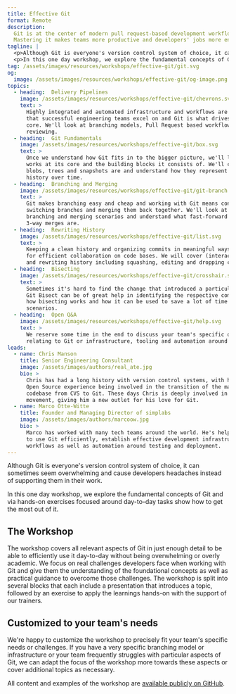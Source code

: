 ```yaml
---
title: Effective Git
format: Remote
description:
  Git is at the center of modern pull request-based development workflows.
  Mastering it makes teams more productive and developers' jobs more enjoyable.
tagline: |
  <p>Although Git is everyone's version control system of choice, it can sometimes seem overwhelming and cause developers headaches instead of supporting them in their work.</p>
  <p>In this one day workshop, we explore the fundamental concepts of Git and via hands-on exercises focused around day-to-day tasks show how to get the most out of it.</p>
tag: /assets/images/resources/workshops/effective-git/git.svg
og:
  image: /assets/images/resources/workshops/effective-git/og-image.png
topics:
  - heading:  Delivery Pipelines
    image: /assets/images/resources/workshops/effective-git/chevrons.svg
    text: >
      Highly integrated and automated infrastructure and workflows are the foundation
      that successful engineering teams excel on and Git is what drives them at their
      core. We'll look at branching models, Pull Request based workflows, and
      reviewing.
  - heading:  Git Fundamentals
    image: /assets/images/resources/workshops/effective-git/box.svg
    text: >
      Once we understand how Git fits in to the bigger picture, we'll look into how it
      works at its core and the building blocks it consists of. We'll cover what
      blobs, trees and snapshots are and understand how they represent a repo's
      history over time.
  - heading:  Branching and Merging
    image: /assets/images/resources/workshops/effective-git/git-branch.svg
    text: >
      Git makes branching easy and cheap and working with Git means constantly
      switching branches and merging them back together. We'll look at common
      branching and merging scenarios and understand what fast-forward merges and
      3-way merges are.
  - heading:  Rewriting History
    image: /assets/images/resources/workshops/effective-git/list.svg
    text: >
      Keeping a clean history and organizing commits in meaningful ways is essential
      for efficient collaboration on code bases. We will cover (interactive) rebasing
      and rewriting history including squashing, editing and dropping commits.
  - heading:  Bisecting
    image: /assets/images/resources/workshops/effective-git/crosshair.svg
    text: >
      Sometimes it's hard to find the change that introduced a particular defect and
      Git Bisect can be of great help in identifying the respective commit. We look at
      how bisecting works and how it can be used to save a lot of time in common
      scenarios.
  - heading:  Open Q&A
    image: /assets/images/resources/workshops/effective-git/help.svg
    text: >
      We reserve some time in the end to discuss your team's specific questions
      relating to Git or infrastructure, tooling and automation around it.
leads:
  - name: Chris Manson
    title: Senior Engineering Consultant
    image: /assets/images/authors/real_ate.jpg
    bio: >
      Chris has had a long history with version control systems, with his very first
      Open Source experience being involved in the transition of the massive KDE
      codebase from CVS to Git. These days Chris is deeply involved in the JAM Stack
      movement, giving him a new outlet for his love for Git.
  - name: Marco Otte-Witte
    title: Founder and Managing Director of simplabs
    image: /assets/images/authors/marcoow.jpg
    bio: >
      Marco has worked with many tech teams around the world. He's helped developers
      to use Git efficiently, establish effective development infrastructure and
      workflows as well as automation around testing and deployment.
---
```


Although Git is everyone's version control system of choice, it can sometimes
seem overwhelming and cause developers headaches instead of supporting them in
their work.

In this one day workshop, we explore the fundamental concepts of Git and via
hands-on exercises focused around day-to-day tasks show how to get the most out
of it.

<!--break-->

## The Workshop

The workshop covers all relevant aspects of Git in just enough detail to be able
to efficiently use it day-to-day without being overwhelming or overly academic.
We focus on real challenges developers face when working with Git and give them
the understanding of the foundational concepts as well as practical guidance to
overcome those challenges. The workshop is split into several blocks that each
include a presentation that introduces a topic, followed by an exercise to apply
the learnings hands-on with the support of our trainers.

## Customized to your team's needs

We're happy to customize the workshop to precisely fit your team's specific
needs or challenges. If you have a very specific branching model or
infrastructure or your team frequently struggles with particular aspects of Git,
we can adapt the focus of the workshop more towards these aspects or cover
additional topics as necessary.

All content and examples of the workshop are
[available publicly on GitHub](https://github.com/simplabs/git-workshop).
